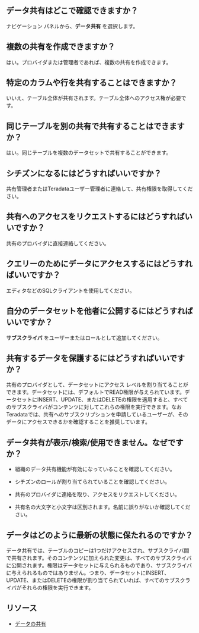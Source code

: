 データ共有はどこで確認できますか？
----------------------------------

ナビゲーション パネルから、**データ共有** を選択します。

複数の共有を作成できますか？
----------------------------

はい。プロバイダまたは管理者であれば、複数の共有を作成できます。

特定のカラムや行を共有することはできますか？
--------------------------------------------

いいえ、テーブル全体が共有されます。テーブル全体へのアクセス権が必要です。

同じテーブルを別の共有で共有することはできますか？
--------------------------------------------------

はい。同じテーブルを複数のデータセットで共有することができます。

シチズンになるにはどうすればいいですか？
----------------------------------------

共有管理者またはTeradataユーザー管理者に連絡して、共有権限を取得してください。

共有へのアクセスをリクエストするにはどうすればいいですか？
----------------------------------------------------------

共有のプロバイダに直接連絡してください。

クエリーのためにデータにアクセスするにはどうすればいいですか？
--------------------------------------------------------------

エディタなどのSQLクライアントを使用してください。

自分のデータセットを他者に公開するにはどうすればいいですか？
------------------------------------------------------------

**サブスクライバ** をユーザーまたはロールとして追加してください。

共有するデータを保護するにはどうすればいいですか？
--------------------------------------------------

共有のプロバイダとして、データセットにアクセス レベルを割り当てることができます。データセットには、デフォルトでREAD権限が与えられています。データセットにINSERT、UPDATE、またはDELETEの権限を適用すると、すべてのサブスクライバがコンテンツに対してこれらの権限を実行できます。なおTeradataでは、共有へのサブスクリプションを申請しているユーザーが、そのデータにアクセスできるかを確認することを推奨しています。

データ共有が表示/検索/使用できません。なぜですか？
--------------------------------------------------

-   組織のデータ共有機能が有効になっていることを確認してください。

-   シチズンのロールが割り当てられていることを確認してください。

-   共有のプロバイダに連絡を取り、アクセスをリクエストしてください。

-   共有名の大文字と小文字は区別されます。名前に誤りがないか確認してください。

データはどのように最新の状態に保たれるのですか？
------------------------------------------------

データ共有では、テーブルのコピーは1つだけアクセスされ、サブスクライバ間で共有されます。そのコンテンツに加えられた変更は、すべてのサブスクライバに公開されます。権限はデータセットに与えられるものであり、サブスクライバに与えられるものではありません。つまり、データセットにINSERT、UPDATE、またはDELETEの権限が割り当てられていれば、すべてのサブスクライバがそれらの権限を実行できます。

リソース
--------

-   [データの共有](https://docs.teradata.com/access/sources/dita/topic?dita:topicPath=bwf1684416639333.dita)
